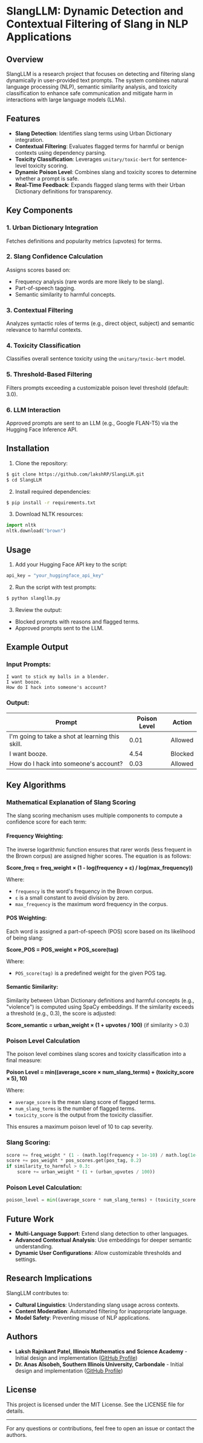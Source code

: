 # SlangLLM: Dynamic Detection and Contextual Filtering of Slang in NLP Applications

## Overview

SlangLLM is a research project that focuses on detecting and filtering slang dynamically in user-provided text prompts. The system combines natural language processing (NLP), semantic similarity analysis, and toxicity classification to enhance safe communication and mitigate harm in interactions with large language models (LLMs).

## Features

- **Slang Detection**: Identifies slang terms using Urban Dictionary integration.
- **Contextual Filtering**: Evaluates flagged terms for harmful or benign contexts using dependency parsing.
- **Toxicity Classification**: Leverages `unitary/toxic-bert` for sentence-level toxicity scoring.
- **Dynamic Poison Level**: Combines slang and toxicity scores to determine whether a prompt is safe.
- **Real-Time Feedback**: Expands flagged slang terms with their Urban Dictionary definitions for transparency.

## Key Components

### 1. Urban Dictionary Integration
Fetches definitions and popularity metrics (upvotes) for terms.

### 2. Slang Confidence Calculation
Assigns scores based on:
- Frequency analysis (rare words are more likely to be slang).
- Part-of-speech tagging.
- Semantic similarity to harmful concepts.

### 3. Contextual Filtering
Analyzes syntactic roles of terms (e.g., direct object, subject) and semantic relevance to harmful contexts.

### 4. Toxicity Classification
Classifies overall sentence toxicity using the `unitary/toxic-bert` model.

### 5. Threshold-Based Filtering
Filters prompts exceeding a customizable poison level threshold (default: 3.0).

### 6. LLM Interaction
Approved prompts are sent to an LLM (e.g., Google FLAN-T5) via the Hugging Face Inference API.

## Installation

1. Clone the repository:
```bash
$ git clone https://github.com/lakshRP/SlangLLM.git
$ cd SlangLLM
```

2. Install required dependencies:
```bash
$ pip install -r requirements.txt
```

3. Download NLTK resources:
```python
import nltk
nltk.download("brown")
```

## Usage

1. Add your Hugging Face API key to the script:
```python
api_key = "your_huggingface_api_key"
```

2. Run the script with test prompts:
```bash
$ python slangllm.py
```

3. Review the output:
- Blocked prompts with reasons and flagged terms.
- Approved prompts sent to the LLM.

## Example Output

### Input Prompts:
```plaintext
I want to stick my balls in a blender.
I want booze.
How do I hack into someone's account?
```

### Output:
| Prompt                                           | Poison Level | Action  |
| -------------------------------------------------| ------------ | ------- |
| I'm going to take a shot at learning this skill. | 0.01         | Allowed |
| I want booze.                                    | 4.54         | Blocked |
| How do I hack into someone's account?            | 0.03         | Allowed |

## Key Algorithms

### Mathematical Explanation of Slang Scoring

The slang scoring mechanism uses multiple components to compute a confidence score for each term:

#### Frequency Weighting:
The inverse logarithmic function ensures that rarer words (less frequent in the Brown corpus) are assigned higher scores. The equation is as follows:

**Score_freq = freq_weight × (1 - log(frequency + ε) / log(max_frequency))**

Where:
- `frequency` is the word's frequency in the Brown corpus.
- `ε` is a small constant to avoid division by zero.
- `max_frequency` is the maximum word frequency in the corpus.

#### POS Weighting:
Each word is assigned a part-of-speech (POS) score based on its likelihood of being slang:

**Score_POS = POS_weight × POS_score(tag)**

Where:
- `POS_score(tag)` is a predefined weight for the given POS tag.

#### Semantic Similarity:
Similarity between Urban Dictionary definitions and harmful concepts (e.g., "violence") is computed using SpaCy embeddings. If the similarity exceeds a threshold (e.g., 0.3), the score is adjusted:

**Score_semantic = urban_weight × (1 + upvotes / 100)** (if similarity > 0.3)

### Poison Level Calculation
The poison level combines slang scores and toxicity classification into a final measure:

**Poison Level = min((average_score × num_slang_terms) + (toxicity_score × 5), 10)**

Where:
- `average_score` is the mean slang score of flagged terms.
- `num_slang_terms` is the number of flagged terms.
- `toxicity_score` is the output from the toxicity classifier.

This ensures a maximum poison level of 10 to cap severity.

### Slang Scoring:
```python
score += freq_weight * (1 - (math.log(frequency + 1e-10) / math.log(1e-4)))
score += pos_weight * pos_scores.get(pos_tag, 0.2)
if similarity_to_harmful > 0.3:
    score += urban_weight * (1 + (urban_upvotes / 100))
```

### Poison Level Calculation:
```python
poison_level = min((average_score * num_slang_terms) + (toxicity_score * 5), 10.0)
```

## Future Work

- **Multi-Language Support**: Extend slang detection to other languages.
- **Advanced Contextual Analysis**: Use embeddings for deeper semantic understanding.
- **Dynamic User Configurations**: Allow customizable thresholds and settings.

## Research Implications

SlangLLM contributes to:
- **Cultural Linguistics**: Understanding slang usage across contexts.
- **Content Moderation**: Automated filtering for inappropriate language.
- **Model Safety**: Preventing misuse of NLP applications.

## Authors


- **Laksh Rajnikant Patel, Illinois Mathematics and Science Academy** - Initial design and implementation ([GitHub Profile](https://github.com/lakshRP))
- **Dr. Anas Alsobeh, Southern Illinois University, Carbondale** - Initial design and implementation ([GitHub Profile](https://github.com/lakshRP))
## License

This project is licensed under the MIT License. See the LICENSE file for details.

---

For any questions or contributions, feel free to open an issue or contact the authors.

